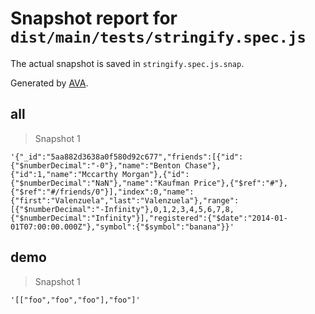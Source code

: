 # Snapshot report for `dist/main/tests/stringify.spec.js`

The actual snapshot is saved in `stringify.spec.js.snap`.

Generated by [AVA](https://ava.li).

## all

> Snapshot 1

    '{"_id":"5aa882d3638a0f580d92c677","friends":[{"id":{"$numberDecimal":"-0"},"name":"Benton Chase"},{"id":1,"name":"Mccarthy Morgan"},{"id":{"$numberDecimal":"NaN"},"name":"Kaufman Price"},{"$ref":"#"},{"$ref":"#/friends/0"}],"index":0,"name":{"first":"Valenzuela","last":"Valenzuela"},"range":[{"$numberDecimal":"-Infinity"},0,1,2,3,4,5,6,7,8,{"$numberDecimal":"Infinity"}],"registered":{"$date":"2014-01-01T07:00:00.000Z"},"symbol":{"$symbol":"banana"}}'

## demo

> Snapshot 1

    '[["foo","foo","foo"],"foo"]'
